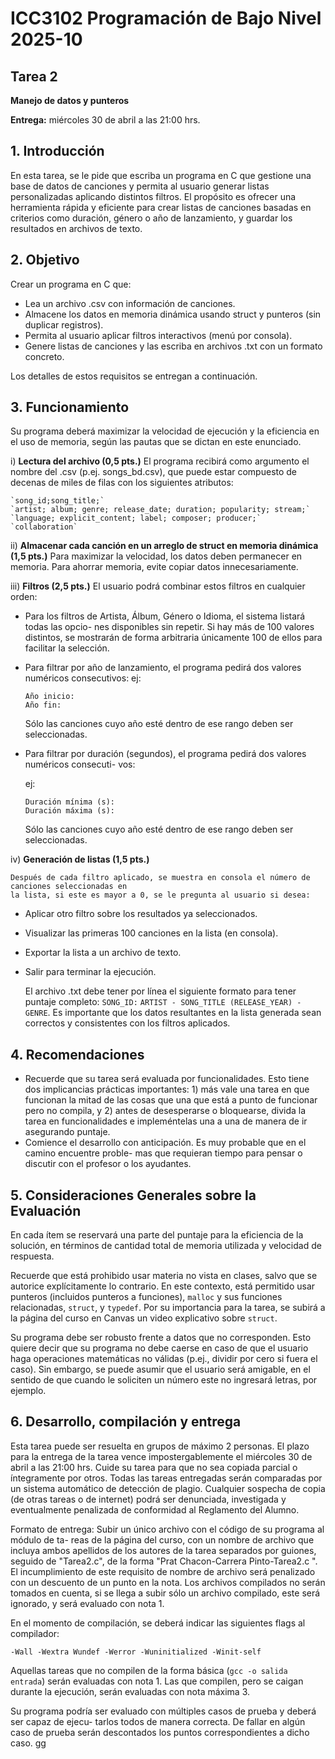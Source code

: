 # ICC3102 Programación de Bajo Nivel 2025-10 

## Tarea 2 

**Manejo de datos y punteros**

**Entrega:** miércoles 30 de abril a las 21:00 hrs. 

## 1. Introducción 

En esta tarea, se le pide que escriba un programa en C que gestione una base de datos de
canciones y permita al usuario generar listas personalizadas aplicando distintos filtros.  El propósito
es ofrecer una herramienta rápida y eficiente para crear listas de canciones basadas en criterios como
duración, género o año de lanzamiento, y guardar los resultados en archivos de texto. 

## 2. Objetivo 

Crear un programa en C que: 

* Lea un archivo .csv con información de canciones. 
* Almacene los datos en memoria dinámica usando struct y punteros (sin duplicar registros). 
* Permita al usuario aplicar filtros interactivos (menú por consola). 
* Genere listas de canciones y las escriba en archivos .txt con un formato concreto. 

Los detalles de estos requisitos se entregan a continuación. 

## 3. Funcionamiento 

Su programa deberá maximizar la velocidad de ejecución y la eficiencia en el uso de memoria,
según las pautas que se dictan en este enunciado. 

i)  **Lectura del archivo (0,5 pts.)** El programa recibirá como argumento el nombre del .csv
    (p.ej. songs\_bd.csv), que puede estar compuesto de decenas de miles de filas con los siguientes
    atributos: 

    `song_id;song_title;`
    `artist; album; genre; release_date; duration; popularity; stream;`
    `language; explicit_content; label; composer; producer;`
    `collaboration` 

ii) **Almacenar cada canción en un arreglo de struct en memoria dinámica (1,5 pts.)** Para
    maximizar la velocidad, los datos deben permanecer en memoria.  Para ahorrar memoria, evite
    copiar datos innecesariamente. 

iii) **Filtros (2,5 pts.)** El usuario podrá combinar estos filtros en cualquier orden: 

* Para los filtros de Artista, Álbum, Género o Idioma, el sistema listará todas las opcio-
    nes disponibles sin repetir.  Si hay más de 100 valores distintos, se mostrarán de forma
    arbitraria únicamente 100 de ellos para facilitar la selección. 
* Para filtrar por año de lanzamiento, el programa pedirá dos valores numéricos consecutivos:
    ej:

    ```
    Año inicio:
    Año fin:
    ```

    Sólo las canciones cuyo año esté dentro de ese rango deben ser seleccionadas. 
* Para filtrar por duración (segundos), el programa pedirá dos valores numéricos consecuti-
    vos:

    ej:

    ```
    Duración mínima (s):
    Duración máxima (s):
    ```

    Sólo las canciones cuyo año esté dentro de ese rango deben ser seleccionadas. 

iv) **Generación de listas (1,5 pts.)**

    Después de cada filtro aplicado, se muestra en consola el número de canciones seleccionadas en
    la lista, si este es mayor a 0, se le pregunta al usuario si desea: 

* Aplicar otro filtro sobre los resultados ya seleccionados. 
* Visualizar las primeras 100 canciones en la lista (en consola). 
* Exportar la lista a un archivo de texto. 
* Salir para terminar la ejecución. 

    El archivo .txt debe tener por línea el siguiente formato para tener puntaje completo: `SONG_ID:`
    `ARTIST - SONG_TITLE (RELEASE_YEAR) - GENRE`.  Es importante que los datos resultantes en la lista generada sean correctos y consistentes con
    los filtros aplicados. 

## 4. Recomendaciones 

* Recuerde que su tarea será evaluada por funcionalidades.  Esto tiene dos implicancias prácticas
    importantes: 1) más vale una tarea en que funcionan la mitad de las cosas que una que está a
    punto de funcionar pero no compila, y 2) antes de desesperarse o bloquearse, divida la tarea
    en funcionalidades e impleméntelas una a una de manera de ir asegurando puntaje. 
* Comience el desarrollo con anticipación.  Es muy probable que en el camino encuentre proble-
    mas que requieran tiempo para pensar o discutir con el profesor o los ayudantes. 

## 5. Consideraciones Generales sobre la Evaluación 

En cada ítem se reservará una parte del puntaje para la eficiencia de la solución, en términos
de cantidad total de memoria utilizada y velocidad de respuesta. 

Recuerde que está prohibido usar materia no vista en clases, salvo que se autorice explícitamente
lo contrario.  En este contexto, está permitido usar punteros (incluidos punteros a funciones), `malloc`
y sus funciones relacionadas, `struct`, y `typedef`.  Por su importancia para la tarea, se subirá a la
página del curso en Canvas un video explicativo sobre `struct`. 

Su programa debe ser robusto frente a datos que no corresponden.  Esto quiere decir que su
programa no debe caerse en caso de que el usuario haga operaciones matemáticas no válidas (p.ej.,
dividir por cero si fuera el caso).  Sin embargo, se puede asumir que el usuario será amigable, en el
sentido de que cuando le soliciten un número este no ingresará letras, por ejemplo. 

## 6. Desarrollo, compilación y entrega 

Esta tarea puede ser resuelta en grupos de máximo 2 personas.  El plazo para la entrega de la
tarea vence impostergablemente el miércoles 30 de abril a las 21:00 hrs.  Cuide su tarea para que
no sea copiada parcial o íntegramente por otros.  Todas las tareas entregadas serán comparadas
por un sistema automático de detección de plagio.  Cualquier sospecha de copia (de otras tareas
o de internet) podrá ser denunciada, investigada y eventualmente penalizada de conformidad al
Reglamento del Alumno. 

Formato de entrega: Subir un único archivo con el código de su programa al módulo de ta-
reas de la página del curso, con un nombre de archivo que incluya ambos apellidos de los autores
de la tarea separados por guiones, seguido de "Tarea2.c", de la forma "Prat Chacon-Carrera
Pinto-Tarea2.c ".  El incumplimiento de este requisito de nombre de archivo será penalizado con
un descuento de un punto en la nota.  Los archivos compilados no serán tomados en cuenta, si se
llega a subir sólo un archivo compilado, este será ignorado, y será evaluado con nota 1. 

En el momento de compilación, se deberá indicar las
siguientes flags al compilador:

`-Wall -Wextra Wundef -Werror -Wuninitialized -Winit-self` 

Aquellas tareas que no compilen de la forma básica (`gcc -o salida entrada`) serán evaluadas
con nota 1.  Las que compilen, pero se caigan durante la ejecución, serán evaluadas con nota máxima
3. 

Su programa podría ser evaluado con múltiples casos de prueba y deberá ser capaz de ejecu-
tarlos todos de manera correcta.  De fallar en algún caso de prueba serán descontados los puntos
correspondientes a dicho caso. gg
